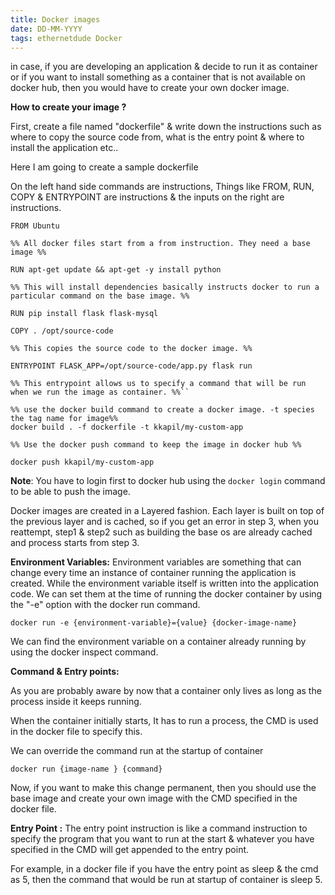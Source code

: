 ```yaml
---
title: Docker images
date: DD-MM-YYYY
tags: ethernetdude Docker
---
```

in case, if you are developing an application & decide to run it as container or if you want to install something as a container that is not available on docker hub, then you would have to create your own docker image.

**How to create your image ?**

First, create a file named "dockerfile" & write down the instructions such as where to copy the source code from, what is the entry point & where to install the application etc..

Here I am going to create a sample dockerfile 

On the left hand side commands are instructions, Things like FROM, RUN, COPY & ENTRYPOINT are instructions & the inputs on the right are instructions.


```
FROM Ubuntu 

%% All docker files start from a from instruction. They need a base image %%

RUN apt-get update && apt-get -y install python 

%% This will install dependencies basically instructs docker to run a particular command on the base image. %%

RUN pip install flask flask-mysql

COPY . /opt/source-code

%% This copies the source code to the docker image. %%

ENTRYPOINT FLASK_APP=/opt/source-code/app.py flask run 

%% This entrypoint allows us to specify a command that will be run when we run the image as container. %%``

%% use the docker build command to create a docker image. -t species the tag name for image%%
docker build . -f dockerfile -t kkapil/my-custom-app

%% Use the docker push command to keep the image in docker hub %%

docker push kkapil/my-custom-app
```

**Note**: You have to login first to docker hub using the `docker login` command to be able to push the image.

Docker images are created in a Layered fashion. Each layer is built on top of the previous layer and is cached, so if you get an error in step 3, when you reattempt, step1 & step2 such as building the base os are already cached and process starts from step 3.

**Environment Variables:** Environment variables are something that can change every time an instance of container running the application is created. While the environment variable itself is written into the application code. We can set them at the time of running the docker container by using the "-e" option with the docker run command.

```
docker run -e {environment-variable}={value} {docker-image-name}
```

We can find the environment variable on a container already running by using the docker inspect command.

**Command & Entry points:** 

As you are probably aware by now that a container only lives as long as the process inside it keeps running. 

When the container initially starts, It has to run a process, the CMD is used in the docker file to specify this.

We can override the command run at the startup of container 

```
docker run {image-name } {command}
```

Now, if you want to make this change permanent, then you should use the base image and create your own image with the CMD specified in the docker file.

**Entry Point :** The entry point instruction is like a command instruction to specify the program that you want to run at the start & whatever you have specified in the CMD will get appended to the entry point.

For example, in a docker file if you have the entry point as sleep & the cmd as 5, then the command that would be run at startup of container is sleep 5.



